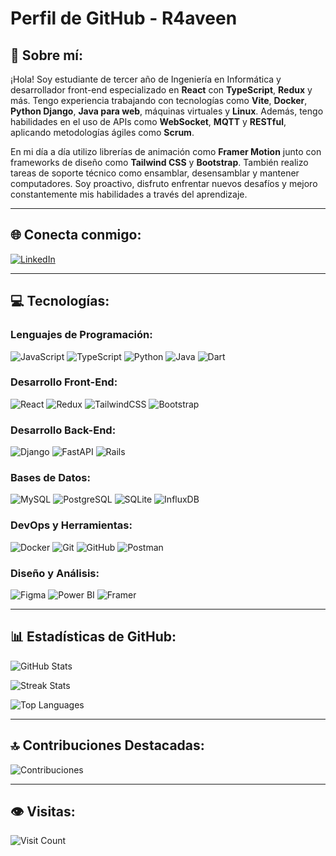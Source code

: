 # Perfil de GitHub - R4aveen

## 💫 Sobre mí:
¡Hola! Soy estudiante de tercer año de Ingeniería en Informática y desarrollador front-end especializado en **React** con **TypeScript**, **Redux** y más. Tengo experiencia trabajando con tecnologías como **Vite**, **Docker**, **Python Django**, **Java para web**, máquinas virtuales y **Linux**. Además, tengo habilidades en el uso de APIs como **WebSocket**, **MQTT** y **RESTful**, aplicando metodologías ágiles como **Scrum**.

En mi día a día utilizo librerías de animación como **Framer Motion** junto con frameworks de diseño como **Tailwind CSS** y **Bootstrap**. También realizo tareas de soporte técnico como ensamblar, desensamblar y mantener computadores. Soy proactivo, disfruto enfrentar nuevos desafíos y mejoro constantemente mis habilidades a través del aprendizaje.

---

## 🌐 Conecta conmigo:
[![LinkedIn](https://img.shields.io/badge/-LinkedIn-0077B5?style=for-the-badge&logo=linkedin&logoColor=white)](https://www.linkedin.com/in/bastian-rojas-lillo-934979241/)

---

## 💻 Tecnologías:
### Lenguajes de Programación:
![JavaScript](https://img.shields.io/badge/-JavaScript-F7DF1E?style=for-the-badge&logo=javascript&logoColor=black)
![TypeScript](https://img.shields.io/badge/-TypeScript-007ACC?style=for-the-badge&logo=typescript&logoColor=white)
![Python](https://img.shields.io/badge/-Python-3776AB?style=for-the-badge&logo=python&logoColor=white)
![Java](https://img.shields.io/badge/-Java-007396?style=for-the-badge&logo=java&logoColor=white)
![Dart](https://img.shields.io/badge/-Dart-0175C2?style=for-the-badge&logo=dart&logoColor=white)

### Desarrollo Front-End:
![React](https://img.shields.io/badge/-React-61DAFB?style=for-the-badge&logo=react&logoColor=black)
![Redux](https://img.shields.io/badge/-Redux-764ABC?style=for-the-badge&logo=redux&logoColor=white)
![TailwindCSS](https://img.shields.io/badge/-TailwindCSS-38B2AC?style=for-the-badge&logo=tailwind-css&logoColor=white)
![Bootstrap](https://img.shields.io/badge/-Bootstrap-7952B3?style=for-the-badge&logo=bootstrap&logoColor=white)

### Desarrollo Back-End:
![Django](https://img.shields.io/badge/-Django-092E20?style=for-the-badge&logo=django&logoColor=white)
![FastAPI](https://img.shields.io/badge/-FastAPI-009688?style=for-the-badge&logo=fastapi&logoColor=white)
![Rails](https://img.shields.io/badge/-Rails-CC0000?style=for-the-badge&logo=rubyonrails&logoColor=white)

### Bases de Datos:
![MySQL](https://img.shields.io/badge/-MySQL-4479A1?style=for-the-badge&logo=mysql&logoColor=white)
![PostgreSQL](https://img.shields.io/badge/-PostgreSQL-336791?style=for-the-badge&logo=postgresql&logoColor=white)
![SQLite](https://img.shields.io/badge/-SQLite-003B57?style=for-the-badge&logo=sqlite&logoColor=white)
![InfluxDB](https://img.shields.io/badge/-InfluxDB-22ADF6?style=for-the-badge&logo=influxdb&logoColor=white)

### DevOps y Herramientas:
![Docker](https://img.shields.io/badge/-Docker-2496ED?style=for-the-badge&logo=docker&logoColor=white)
![Git](https://img.shields.io/badge/-Git-F05032?style=for-the-badge&logo=git&logoColor=white)
![GitHub](https://img.shields.io/badge/-GitHub-181717?style=for-the-badge&logo=github&logoColor=white)
![Postman](https://img.shields.io/badge/-Postman-FF6C37?style=for-the-badge&logo=postman&logoColor=white)

### Diseño y Análisis:
![Figma](https://img.shields.io/badge/-Figma-F24E1E?style=for-the-badge&logo=figma&logoColor=white)
![Power BI](https://img.shields.io/badge/-Power%20BI-F2C811?style=for-the-badge&logo=powerbi&logoColor=black)
![Framer](https://img.shields.io/badge/-Framer-0055FF?style=for-the-badge&logo=framer&logoColor=white)

---

## 📊 Estadísticas de GitHub:
![GitHub Stats](https://github-readme-stats.vercel.app/api?username=R4aveen&theme=prussian&hide_border=false&include_all_commits=false&count_private=false)

![Streak Stats](https://github-readme-streak-stats.herokuapp.com/?user=R4aveen&theme=prussian&hide_border=false)

![Top Languages](https://github-readme-stats.vercel.app/api/top-langs/?username=R4aveen&theme=prussian&hide_border=false&include_all_commits=false&count_private=false&layout=compact)

---

## 🔝 Contribuciones Destacadas:
![Contribuciones](https://github-contributor-stats.vercel.app/api?username=R4aveen&limit=5&theme=synthwave&combine_all_yearly_contributions=true)

---

## 👁️ Visitas:
![Visit Count](https://visitcount.itsvg.in/api?id=R4aveen&icon=9&color=6)
